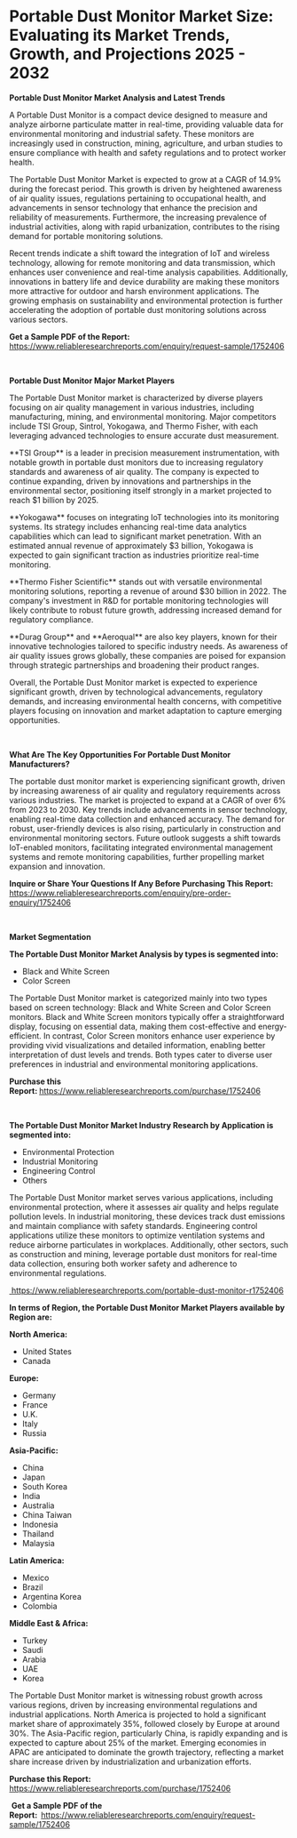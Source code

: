 <p><h1>Portable Dust Monitor Market Size: Evaluating its Market Trends, Growth, and Projections 2025 - 2032</h1></p><p><strong>Portable Dust Monitor Market Analysis and Latest Trends</strong></p>
<p><p>A Portable Dust Monitor is a compact device designed to measure and analyze airborne particulate matter in real-time, providing valuable data for environmental monitoring and industrial safety. These monitors are increasingly used in construction, mining, agriculture, and urban studies to ensure compliance with health and safety regulations and to protect worker health. </p><p>The Portable Dust Monitor Market is expected to grow at a CAGR of 14.9% during the forecast period. This growth is driven by heightened awareness of air quality issues, regulations pertaining to occupational health, and advancements in sensor technology that enhance the precision and reliability of measurements. Furthermore, the increasing prevalence of industrial activities, along with rapid urbanization, contributes to the rising demand for portable monitoring solutions. </p><p>Recent trends indicate a shift toward the integration of IoT and wireless technology, allowing for remote monitoring and data transmission, which enhances user convenience and real-time analysis capabilities. Additionally, innovations in battery life and device durability are making these monitors more attractive for outdoor and harsh environment applications. The growing emphasis on sustainability and environmental protection is further accelerating the adoption of portable dust monitoring solutions across various sectors.</p></p>
<p><strong>Get a Sample PDF of the Report:&nbsp;</strong> <a href="https://www.reliableresearchreports.com/enquiry/request-sample/1752406?utm_campaign=3180&utm_medium=2&utm_source=Github&utm_content=ia&utm_term=17042025&utm_id=portable-dust-monitor">https://www.reliableresearchreports.com/enquiry/request-sample/1752406</a></p>
<p>&nbsp;</p>
<p><strong>Portable Dust Monitor Major Market Players</strong></p>
<p><p>The Portable Dust Monitor market is characterized by diverse players focusing on air quality management in various industries, including manufacturing, mining, and environmental monitoring. Major competitors include TSI Group, Sintrol, Yokogawa, and Thermo Fisher, with each leveraging advanced technologies to ensure accurate dust measurement.</p><p>**TSI Group** is a leader in precision measurement instrumentation, with notable growth in portable dust monitors due to increasing regulatory standards and awareness of air quality. The company is expected to continue expanding, driven by innovations and partnerships in the environmental sector, positioning itself strongly in a market projected to reach $1 billion by 2025.</p><p>**Yokogawa** focuses on integrating IoT technologies into its monitoring systems. Its strategy includes enhancing real-time data analytics capabilities which can lead to significant market penetration. With an estimated annual revenue of approximately $3 billion, Yokogawa is expected to gain significant traction as industries prioritize real-time monitoring.</p><p>**Thermo Fisher Scientific** stands out with versatile environmental monitoring solutions, reporting a revenue of around $30 billion in 2022. The company's investment in R&D for portable monitoring technologies will likely contribute to robust future growth, addressing increased demand for regulatory compliance.</p><p>**Durag Group** and **Aeroqual** are also key players, known for their innovative technologies tailored to specific industry needs. As awareness of air quality issues grows globally, these companies are poised for expansion through strategic partnerships and broadening their product ranges.</p><p>Overall, the Portable Dust Monitor market is expected to experience significant growth, driven by technological advancements, regulatory demands, and increasing environmental health concerns, with competitive players focusing on innovation and market adaptation to capture emerging opportunities.</p></p>
<p>&nbsp;</p>
<p><strong>What Are The Key Opportunities For Portable Dust Monitor Manufacturers?</strong></p>
<p><p>The portable dust monitor market is experiencing significant growth, driven by increasing awareness of air quality and regulatory requirements across various industries. The market is projected to expand at a CAGR of over 6% from 2023 to 2030. Key trends include advancements in sensor technology, enabling real-time data collection and enhanced accuracy. The demand for robust, user-friendly devices is also rising, particularly in construction and environmental monitoring sectors. Future outlook suggests a shift towards IoT-enabled monitors, facilitating integrated environmental management systems and remote monitoring capabilities, further propelling market expansion and innovation.</p></p>
<p><strong>Inquire or Share Your Questions If Any Before Purchasing This Report:</strong> <a href="https://www.reliableresearchreports.com/enquiry/pre-order-enquiry/1752406?utm_campaign=3180&utm_medium=2&utm_source=Github&utm_content=ia&utm_term=17042025&utm_id=portable-dust-monitor">https://www.reliableresearchreports.com/enquiry/pre-order-enquiry/1752406</a></p>
<p>&nbsp;</p>
<p><strong>Market Segmentation</strong></p>
<p><strong>The Portable Dust Monitor Market Analysis by types is segmented into:</strong></p>
<p><ul><li>Black and White Screen</li><li>Color Screen</li></ul></p>
<p><p>The Portable Dust Monitor market is categorized mainly into two types based on screen technology: Black and White Screen and Color Screen monitors. Black and White Screen monitors typically offer a straightforward display, focusing on essential data, making them cost-effective and energy-efficient. In contrast, Color Screen monitors enhance user experience by providing vivid visualizations and detailed information, enabling better interpretation of dust levels and trends. Both types cater to diverse user preferences in industrial and environmental monitoring applications.</p></p>
<p><strong>Purchase this Report:&nbsp;</strong><a href="https://www.reliableresearchreports.com/purchase/1752406?utm_campaign=3180&utm_medium=2&utm_source=Github&utm_content=ia&utm_term=17042025&utm_id=portable-dust-monitor">https://www.reliableresearchreports.com/purchase/1752406</a></p>
<p>&nbsp;</p>
<p><strong>The Portable Dust Monitor Market Industry Research by Application is segmented into:</strong></p>
<p><ul><li>Environmental Protection</li><li>Industrial Monitoring</li><li>Engineering Control</li><li>Others</li></ul></p>
<p><p>The Portable Dust Monitor market serves various applications, including environmental protection, where it assesses air quality and helps regulate pollution levels. In industrial monitoring, these devices track dust emissions and maintain compliance with safety standards. Engineering control applications utilize these monitors to optimize ventilation systems and reduce airborne particulates in workplaces. Additionally, other sectors, such as construction and mining, leverage portable dust monitors for real-time data collection, ensuring both worker safety and adherence to environmental regulations.</p></p>
<p><a href="https://www.reliableresearchreports.com/portable-dust-monitor-r1752406?utm_campaign=3180&utm_medium=2&utm_source=Github&utm_content=ia&utm_term=17042025&utm_id=portable-dust-monitor">&nbsp;https://www.reliableresearchreports.com/portable-dust-monitor-r1752406</a></p>
<p><strong>In terms of Region, the Portable Dust Monitor Market Players available by Region are:</strong></p>
<p>
    <p> <strong> North America: </strong>
        <ul>
            <li>United States</li>
            <li>Canada</li>
        </ul>
        </p> 
    <p> <strong> Europe: </strong>
        <ul>
            <li>Germany</li>
            <li>France</li>
            <li>U.K.</li>
            <li>Italy</li>
            <li>Russia</li>
        </ul>
        </p> 
    <p> <strong> Asia-Pacific: </strong>
        <ul>
            <li>China</li>
            <li>Japan</li>
            <li>South Korea</li>
            <li>India</li>
            <li>Australia</li>
            <li>China Taiwan</li>
            <li>Indonesia</li>
            <li>Thailand</li>
            <li>Malaysia</li>
        </ul>
        </p> 
    <p> <strong> Latin America: </strong>
        <ul>
            <li>Mexico</li>
            <li>Brazil</li>
            <li>Argentina Korea</li>
            <li>Colombia</li>
        </ul>
        </p> 
    <p> <strong> Middle East & Africa: </strong>
        <ul>
            <li>Turkey</li>
            <li>Saudi</li>
            <li>Arabia</li>
            <li>UAE</li>
            <li>Korea</li>
        </ul>
    </p>
    </p>
<p><p>The Portable Dust Monitor market is witnessing robust growth across various regions, driven by increasing environmental regulations and industrial applications. North America is projected to hold a significant market share of approximately 35%, followed closely by Europe at around 30%. The Asia-Pacific region, particularly China, is rapidly expanding and is expected to capture about 25% of the market. Emerging economies in APAC are anticipated to dominate the growth trajectory, reflecting a market share increase driven by industrialization and urbanization efforts.</p></p>
<p><strong>Purchase this Report: </strong><a href="https://www.reliableresearchreports.com/purchase/1752406?utm_campaign=3180&utm_medium=2&utm_source=Github&utm_content=ia&utm_term=17042025&utm_id=portable-dust-monitor">https://www.reliableresearchreports.com/purchase/1752406</a></p>
<p>&nbsp;<strong>Get a Sample PDF of the Report:&nbsp;&nbsp;</strong><a href="https://www.reliableresearchreports.com/enquiry/request-sample/1752406?utm_campaign=3180&utm_medium=2&utm_source=Github&utm_content=ia&utm_term=17042025&utm_id=portable-dust-monitor">https://www.reliableresearchreports.com/enquiry/request-sample/1752406</a></p>
<p><strong></strong></p>
<p><p></p><p></p><p></p></p>